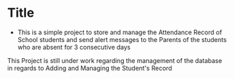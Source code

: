 # Title
- This is a simple project to store and manage the Attendance Record of School students and send alert messages to the Parents of the students who are absent for 3 consecutive days

This Project is still under work regarding the management of the database in regards to Adding and Managing the Student's Record
